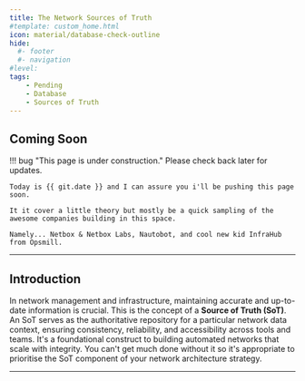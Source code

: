 ```yaml
---
title: The Network Sources of Truth
#template: custom_home.html 
icon: material/database-check-outline
hide:
  #- footer
  #- navigation
#level:
tags:
    - Pending
    - Database
    - Sources of Truth
---
```


## Coming Soon

!!! bug "This page is under construction." 
    Please check back later for updates.

    Today is {{ git.date }} and I can assure you i'll be pushing this page soon. 

    It it cover a little theory but mostly be a quick sampling of the awesome companies building in this space. 

    Namely... Netbox & Netbox Labs, Nautobot, and cool new kid InfraHub from Opsmill. 

---

## Introduction

In network management and infrastructure, maintaining accurate and up-to-date information is crucial. This is the concept of a **Source of Truth (SoT)**. An SoT serves as the authoritative repository for a particular network data context, ensuring consistency, reliability, and accessibility across tools and teams. It's a foundational construct to building automated networks that scale with integrity. You can't get much done without it so it's appropriate to prioritise the SoT component of your network architecture strategy. 



---
